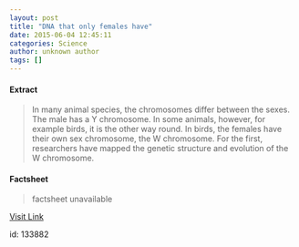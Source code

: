 ```yaml
---
layout: post
title: "DNA that only females have"
date: 2015-06-04 12:45:11
categories: Science
author: unknown author
tags: []
---
```



#### Extract
>In many animal species, the chromosomes differ between the sexes. The male has a Y chromosome. In some animals, however, for example birds, it is the other way round. In birds, the females have their own sex chromosome, the W chromosome. For the first, researchers have mapped the genetic structure and evolution of the W chromosome.

#### Factsheet
>factsheet unavailable

[Visit Link](http://www.sciencedaily.com/releases/2015/06/150604084511.htm)

id:  133882
